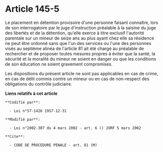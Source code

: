 # Article 145-5

Le placement en détention provisoire d'une personne faisant connaître, lors de son interrogatoire par le juge d'instruction
préalable à la saisine du juge des libertés et de la détention, qu'elle exerce à titre exclusif l'autorité parentale sur un
mineur de seize ans au plus ayant chez elle sa résidence ne peut être ordonné sans que l'un des services ou l'une des
personnes visés au septième alinéa de l'article 81 ait été chargé au préalable de rechercher et de proposer toutes mesures
propres à éviter que la santé, la sécurité et la moralité du mineur ne soient en danger ou que les conditions de son
éducation ne soient gravement compromises.

Les dispositions du présent article ne sont pas applicables en cas de crime, en cas de délit commis contre un mineur ou en
cas de non-respect des obligations du contrôle judiciaire.

**Liens relatifs à cet article**

	**Codifié par**:

	  - Loi n°57-1426 1957-12-31

	**Modifié par**:

	  - Loi n°2002-307 du 4 mars 2002 - art. 6 () JORF 5 mars 2002

	**Cite**:

	  - CODE DE PROCEDURE PENALE - art. 81 (M)
